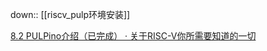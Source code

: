 down:: [[riscv_pulp环境安装]]

[8.2 PULPino介绍（已完成） · 关于RISC-V你所需要知道的一切](https://cnrv.gitbooks.io/riscv-soc-book/content/ch8/sec2-PULPino_overview.html)